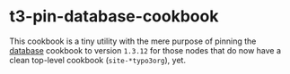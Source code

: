 # t3-pin-database-cookbook

This cookbook is a tiny utility with the mere purpose of pinning the
[database](http://supermarket.chef.io/cookbooks/database) cookbook to version `1.3.12`
for those nodes that do now have a clean top-level cookbook (`site-*typo3org`), yet.
